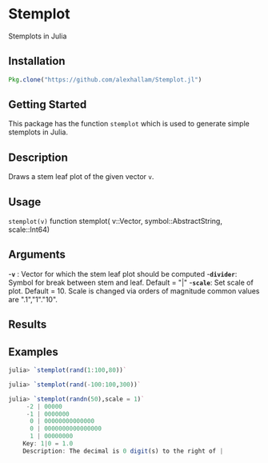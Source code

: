 Stemplot
=========

Stemplots in Julia

Installation
------------

```julia
Pkg.clone("https://github.com/alexhallam/Stemplot.jl")
```

Getting Started
----------------

This package has the function `stemplot` which is used to generate
simple stemplots in Julia.

Description
----------------
Draws a stem leaf plot of the given vector `v`.

Usage
----------------
`stemplot(v)`
function stemplot(
                  v::Vector,
                  symbol::AbstractString,
                  scale::Int64)

Arguments
----------------
-**`v`** : Vector for which the stem leaf plot should be computed
-**`divider`**: Symbol for break between stem and leaf. Default = "|"
-**`scale`**: Set scale of plot. Default = 10. Scale is changed via orders of
magnitude common values are ".1","1"."10".

Results
----------------

Examples
----------------
```julia
julia> `stemplot(rand(1:100,80))`
```

```julia
julia> `stemplot(rand(-100:100,300))`
```

```julia
julia> `stemplot(randn(50),scale = 1)`
     -2 | 00000
     -1 | 0000000
      0 | 00000000000000
      0 | 0000000000000000
      1 | 00000000
    Key: 1|0 = 1.0
    Description: The decimal is 0 digit(s) to the right of |
```
